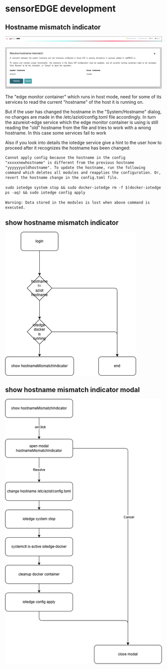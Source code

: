 

# sensorEDGE development

## Hostname mismatch indicator
![hostname-mismatch-indicator](hostname-mismatch-indicator.png)

![hostname-mismatch-indicator-modal](hostname-mismatch-indicator-modal.png)

The "edge monitor container" which runs in host mode, need for some of its services to read the current "hostname" of the host it is running on. 

But if the user has changed the hostname in the "System/Hostname" dialog, no changes are made in the /etc/aziot/config.toml file accordingly. In turn the azureiot-edge service which the edge monitor container is using is still reading the "old" hostname from the file and tries to work with a wrong hostname. In this case some services fail to work

Also if you look into details the iotedge service give a hint to the user how to proceed after it recognizes the hostname has been changed:

```
Cannot apply config because the hostname in the config "xxxxxnewhostname" is different from the previous hostname "yyyyyyyoldhostname". To update the hostname, run the following command which deletes all modules and reapplies the configuration. Or, revert the hostname change in the config.toml file.

sudo iotedge system stop && sudo docker-iotedge rm -f $(docker-iotedge ps -aq) && sudo iotedge config apply

Warning: Data stored in the modules is lost when above command is executed.
```


## show hostname mismatch indicator

![hostname-mismatch-indicator](hostname-mismatch-indicator.drawio.png)


## show hostname mismatch indicator modal

![hostname-mismatch-indicator-modal](hostname-mismatch-indicator-modal.drawio.png)
